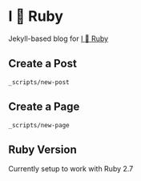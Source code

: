 # I :sparkling_heart: Ruby

Jekyll-based blog for [I :sparkling_heart: Ruby][iheartruby]

## Create a Post

`_scripts/new-post`

## Create a Page

`_scripts/new-page`

## Ruby Version

Currently setup to work with Ruby 2.7

[iheartruby]: http://iheartruby.com
